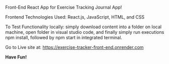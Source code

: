 Front-End React App for Exercise Tracking Journal App!

Frontend Technologies Used: React.js, JavaScript, HTML, and CSS

To Test Functionality locally: simply download content into a folder on local machine, open folder in visual studio code, and finally simply run executions npm install, followed by npm start in integrated terminal.

Go to Live site at: https://exercise-tracker-front-end.onrender.com

<b>Have Fun!<b>
